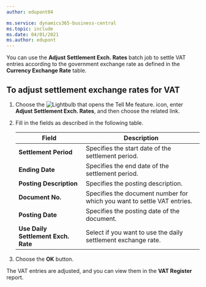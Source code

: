 ```yaml
---
author: edupont04

ms.service: dynamics365-business-central
ms.topic: include
ms.date: 04/01/2021
ms.author: edupont
---
```

You can use the **Adjust Settlement Exch. Rates** batch job to settle VAT entries according to the government exchange rate as defined in the **Currency Exchange Rate** table.  

## To adjust settlement exchange rates for VAT  

1. Choose the ![Lightbulb that opens the Tell Me feature.](../../../media/ui-search/search_small.png "Tell me what you want to do") icon, enter **Adjust Settlement Exch. Rates**, and then choose the related link.  
2. Fill in the fields as described in the following table.  

    |Field|Description|  
    |---------------------------------|---------------------------------------|  
    |**Settlement Period**|Specifies the start date of the settlement period.|  
    |**Ending Date**|Specifies the end date of the settlement period.|  
    |**Posting Description**|Specifies the posting description.|  
    |**Document No.**|Specifies the document number for which you want to settle VAT entries.|  
    |**Posting Date**|Specifies the posting date of the document.|  
    |**Use Daily Settlement Exch. Rate**|Select if you want to use the daily settlement exchange rate.|  

3. Choose the **OK** button.  

The VAT entries are adjusted, and you can view them in the **VAT Register** report.

